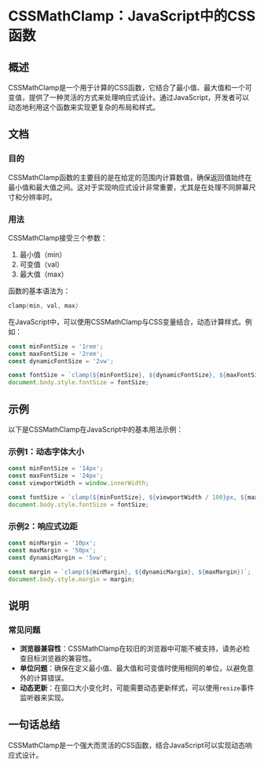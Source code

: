 <!--
Meta Description: # CSSMathClamp：JavaScript中的CSS函数 ## 概述 CSSMathClamp是一个用于计算的CSS函数，它结合了最小值、最大值和一个可变值，提供了一种灵活的方式来处理响应式设计。通过JavaScript，开发者可以动态地利用这个函数来实现更复杂的布局和样式。 ## 文档 #...
Meta Keywords: const, fontsize, clamp, minfontsize, maxfontsize
-->

# CSSMathClamp：JavaScript中的CSS函数

## 概述
CSSMathClamp是一个用于计算的CSS函数，它结合了最小值、最大值和一个可变值，提供了一种灵活的方式来处理响应式设计。通过JavaScript，开发者可以动态地利用这个函数来实现更复杂的布局和样式。

## 文档
### 目的
CSSMathClamp函数的主要目的是在给定的范围内计算数值，确保返回值始终在最小值和最大值之间。这对于实现响应式设计非常重要，尤其是在处理不同屏幕尺寸和分辨率时。

### 用法
CSSMathClamp接受三个参数：
1. 最小值（min）
2. 可变值（val）
3. 最大值（max）

函数的基本语法为：
```css
clamp(min, val, max)
```

在JavaScript中，可以使用CSSMathClamp与CSS变量结合，动态计算样式。例如：
```javascript
const minFontSize = '1rem';
const maxFontSize = '2rem';
const dynamicFontSize = '2vw';

const fontSize = `clamp(${minFontSize}, ${dynamicFontSize}, ${maxFontSize})`;
document.body.style.fontSize = fontSize;
```

## 示例
以下是CSSMathClamp在JavaScript中的基本用法示例：

### 示例1：动态字体大小
```javascript
const minFontSize = '14px';
const maxFontSize = '24px';
const viewportWidth = window.innerWidth;

const fontSize = `clamp(${minFontSize}, ${viewportWidth / 100}px, ${maxFontSize})`;
document.body.style.fontSize = fontSize;
```

### 示例2：响应式边距
```javascript
const minMargin = '10px';
const maxMargin = '50px';
const dynamicMargin = '5vw';

const margin = `clamp(${minMargin}, ${dynamicMargin}, ${maxMargin})`;
document.body.style.margin = margin;
```

## 说明
### 常见问题
- **浏览器兼容性**：CSSMathClamp在较旧的浏览器中可能不被支持，请务必检查目标浏览器的兼容性。
- **单位问题**：确保在定义最小值、最大值和可变值时使用相同的单位，以避免意外的计算错误。
- **动态更新**：在窗口大小变化时，可能需要动态更新样式，可以使用`resize`事件监听器来实现。

## 一句话总结
CSSMathClamp是一个强大而灵活的CSS函数，结合JavaScript可以实现动态响应式设计。